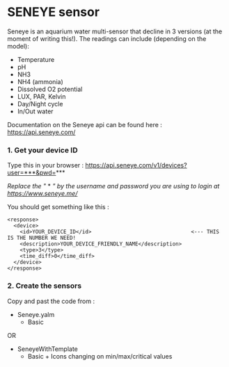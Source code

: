 # SENEYE sensor

Seneye is an aquarium water multi-sensor that decline in 3 versions (at the moment of writing this!).
The readings can include (depending on the model):

- Temperature
- pH
- NH3
- NH4 (ammonia)
- Dissolved O2 potential
- LUX, PAR, Kelvin
- Day/Night cycle
- In/Out water

Documentation on the Seneye api can be found here : https://api.seneye.com/


### 1. Get your device ID

Type this in your browser : https://api.seneye.com/v1/devices?user=***&pwd=***

*Replace the "* * *" by the username and password you are using to login at https://www.seneye.me/*

You should get something like this :
```
<response>
  <device>
    <id>YOUR_DEVICE_ID</id>                                <--- THIS IS THE NUMBER WE NEED!
    <description>YOUR_DEVICE_FRIENDLY_NAME</description>
    <type>3</type>
    <time_diff>0</time_diff>
  </device>
</response>
```

### 2. Create the sensors

Copy and past the code from :
- Seneye.yalm
  - Basic

OR

- SeneyeWithTemplate
  - Basic + Icons changing on min/max/critical values
